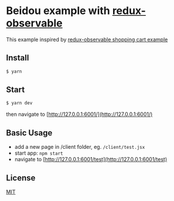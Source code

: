 # Beidou example with [redux-observable](https://github.com/redux-observable/redux-observable)

This example inspired by [redux-observable shopping cart example](https://github.com/redux-observable/redux-observable/blob/master/examples/redux-observable-shopping-cart/README.md)

## Install

```bash
$ yarn
```

## Start

```bash
$ yarn dev
```

then navigate to [http://127.0.0.1:6001/](http://127.0.0.1:6001/)

## Basic Usage

* add a new page in /client folder, eg. `/client/test.jsx`
* start app: `npm start`
* navigate to [http://127.0.0.1:6001/test](http://127.0.0.1:6001/test)

## License

[MIT](LICENSE)
